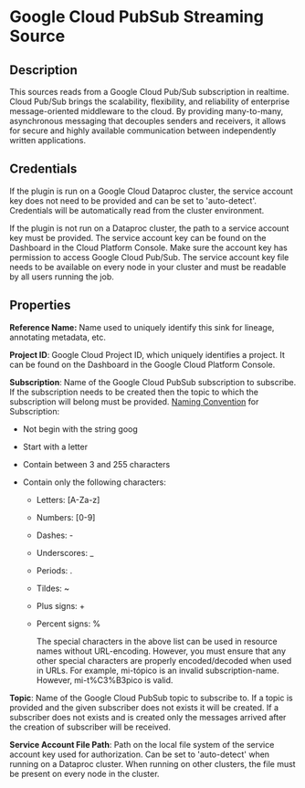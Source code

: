 # Google Cloud PubSub Streaming Source

Description
-----------
This sources reads from a Google Cloud Pub/Sub subscription in realtime.
Cloud Pub/Sub brings the scalability, flexibility, and reliability of enterprise message-oriented
middleware to the cloud. By providing many-to-many, asynchronous messaging that decouples senders and receivers,
it allows for secure and highly available communication between independently written applications.

Credentials
-----------
If the plugin is run on a Google Cloud Dataproc cluster, the service account key does not need to be
provided and can be set to 'auto-detect'.
Credentials will be automatically read from the cluster environment.

If the plugin is not run on a Dataproc cluster, the path to a service account key must be provided.
The service account key can be found on the Dashboard in the Cloud Platform Console.
Make sure the account key has permission to access Google Cloud Pub/Sub.
The service account key file needs to be available on every node in your cluster and
must be readable by all users running the job.

Properties
----------
**Reference Name:** Name used to uniquely identify this sink for lineage, annotating metadata, etc.

**Project ID**: Google Cloud Project ID, which uniquely identifies a project.
It can be found on the Dashboard in the Google Cloud Platform Console.

**Subscription**: Name of the Google Cloud PubSub subscription to subscribe.
If the subscription needs to be created then the topic to which the subscription will belong must be provided.
[Naming Convention](https://cloud.google.com/pubsub/docs/admin#resource_names) for Subscription:   
                        
   + Not begin with the string goog
   + Start with a letter
   + Contain between 3 and 255 characters
   + Contain only the following characters:
                                    
      - Letters: [A-Za-z]
      - Numbers: [0-9]
      - Dashes: -
      - Underscores: _
      - Periods: .
      - Tildes: ~
      - Plus signs: +
      - Percent signs: %
                                    
        The special characters in the above list can be used in resource names without URL-encoding. 
       However, you must ensure that any other special characters are properly encoded/decoded when used in URLs. 
       For example, mi-tópico is an invalid subscription-name. However, mi-t%C3%B3pico is valid.

**Topic**: Name of the Google Cloud PubSub topic to subscribe to. If a topic is provided and the given subscriber
does not exists it will be created. If a subscriber does not exists and is created only the messages arrived after
the creation of subscriber will be received.

**Service Account File Path**: Path on the local file system of the service account key used for
authorization. Can be set to 'auto-detect' when running on a Dataproc cluster.
When running on other clusters, the file must be present on every node in the cluster.
